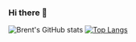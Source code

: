### Hi there 👋

<!--
**renbrent/renbrent** is a ✨ _special_ ✨ repository because its `README.md` (this file) appears on your GitHub profile.

Here are some ideas to get you started:

- 🔭 I’m currently working on ...
- 🌱 I’m currently learning ...
- 👯 I’m looking to collaborate on ...
- 🤔 I’m looking for help with ...
- 💬 Ask me about ...
- 📫 How to reach me: ...
- 😄 Pronouns: ...
- ⚡ Fun fact: ...
-->
![Brent's GitHub stats](https://github-readme-stats.vercel.app/api?username=renbrent&show_icons=true&theme=algolia)
[![Top Langs](https://github-readme-stats.vercel.app/api/top-langs/?username=renbrent&layout=donut&theme=algolia)](https://github.com/anuraghazra/github-readme-stats)
